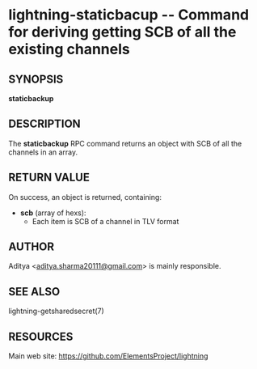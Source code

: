 lightning-staticbacup -- Command for deriving getting SCB of all the existing channels
======================================================================================

SYNOPSIS
--------

**staticbackup**

DESCRIPTION
-----------

The **staticbackup** RPC command returns an object with SCB of all the channels in an array.


RETURN VALUE
------------

On success, an object is returned, containing:
- **scb** (array of hexs):
  - Each item is SCB of a channel in TLV format


AUTHOR
------

Aditya <<aditya.sharma20111@gmail.com>> is mainly responsible.

SEE ALSO
--------

lightning-getsharedsecret(7)

RESOURCES
---------

Main web site: <https://github.com/ElementsProject/lightning>

[comment]: # ( SHA256STAMP:9cfaa9eb4609b36accc3e3b12a352c00ddd402307e4461f4df274146d12f6eb0)
